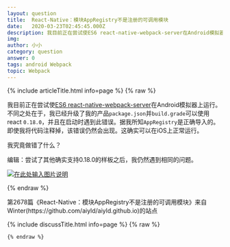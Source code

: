 ```yaml
---
layout: question
title:  React-Native：模块AppRegistry不是注册的可调用模块
date:   2020-03-23T02:45:45.000Z
description: 我目前正在尝试使ES6 react-native-webpack-server在Android模拟器上运行。不同之处在于，我已经升级了我的产品packag...
img: 
author: 小小
category: question
answer: 0
tags: android Webpack
topic: Webpack
---
```

<div class="article-root">
  <div class="article">
    {% include articleTitle.html info=page %}
    {% raw %}
    <div class="article-content"><p><font style="vertical-align: inherit;"><font style="vertical-align: inherit;">我目前正在尝试使</font></font><a href="https://github.com/mjohnston/react-native-webpack-server/tree/master/Examples/BabelES6" rel="noreferrer"><font style="vertical-align: inherit;"><font style="vertical-align: inherit;">ES6 react-native-webpack-server</font></font></a><font style="vertical-align: inherit;"><font style="vertical-align: inherit;">在Android模拟器上运行。</font><font style="vertical-align: inherit;">不同之处在于，我已经升级了我的产品</font></font><code>package.json</code><font style="vertical-align: inherit;"><font style="vertical-align: inherit;">并</font></font><code>build.grade</code><font style="vertical-align: inherit;"><font style="vertical-align: inherit;">可以使用react </font></font><code>0.18.0</code><font style="vertical-align: inherit;"><font style="vertical-align: inherit;">，并且在启动时遇到此错误。</font><font style="vertical-align: inherit;">据我所知</font></font><code>AppRegistry</code><font style="vertical-align: inherit;"><font style="vertical-align: inherit;">是正确导入的。</font><font style="vertical-align: inherit;">即使我将代码注释掉，该错误仍然会出现。</font><font style="vertical-align: inherit;">这确实可以在iOS上正常运行。</font></font></p>

<p><font style="vertical-align: inherit;"><font style="vertical-align: inherit;">我究竟做错了什么？</font></font></p>

<p><font style="vertical-align: inherit;"><font style="vertical-align: inherit;">编辑：尝试了其他确实支持0.18.0的样板之后，我仍然遇到相同的问题。</font></font></p>

<p><a href="https://www.samyoc.com//uploads/users/24006/images/thumbnails/1584931418202.png" data-src="https://www.samyoc.com//uploads/users/24006/images/1584931418202.png" rel="noreferrer"><img src="https://i.stack.imgur.com/HJqqQ.png" alt="在此处输入图片说明"></a></p></div>
    {% endraw %}
  </div>
  <p class="winter_mark">第2678篇《React-Native：模块AppRegistry不是注册的可调用模块》来自Winter(https://github.com/aiyld/aiyld.github.io)的站点</p>
  <div class="discuss-wrapper">
    {% include discussTitle.html info=page %}
    {% raw %}
    
    {% endraw %}
  </div>
<div>

